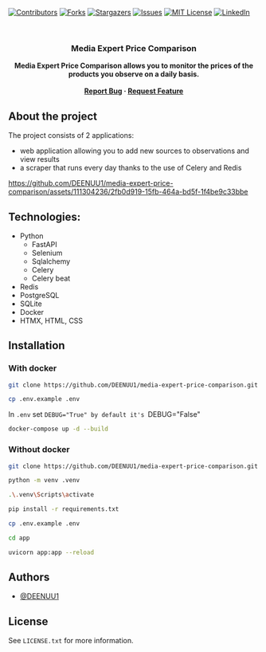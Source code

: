 [![Contributors][contributors-shield]][contributors-url]
[![Forks][forks-shield]][forks-url]
[![Stargazers][stars-shield]][stars-url]
[![Issues][issues-shield]][issues-url]
[![MIT License][license-shield]][license-url]
[![LinkedIn][linkedin-shield]][linkedin-url]



<br />
<div align="center">
  <h3 align="center">Media Expert Price Comparison</h3>
  <strong align="center">
    Media Expert Price Comparison allows you to monitor the prices of the products you observe on a daily basis.
    <br />
    <br />
    <a href="https://github.com/DEENUU1/media-expert-price-comparison/issues">Report Bug</a>
    ·
    <a href="https://github.com/DEENUU1/media-expert-price-comparison/issues">Request Feature</a>
  </strong>
</div>


## About the project
The project consists of 2 applications:
- web application allowing you to add new sources to observations and view results
- a scraper that runs every day thanks to the use of Celery and Redis



https://github.com/DEENUU1/media-expert-price-comparison/assets/111304236/2fb0d919-15fb-464a-bd5f-1f4be9c33bbe



## Technologies:
- Python
  - FastAPI
  - Selenium
  - Sqlalchemy
  - Celery
  - Celery beat
- Redis
- PostgreSQL
- SQLite
- Docker
- HTMX, HTML, CSS


## Installation
### With docker
```bash
git clone https://github.com/DEENUU1/media-expert-price-comparison.git
```


```bash
cp .env.example .env
```

In `.env` set `DEBUG="True" by default it's `DEBUG="False"
 
```bash
docker-compose up -d --build
```

### Without docker
```bash
git clone https://github.com/DEENUU1/media-expert-price-comparison.git
```

```bash
python -m venv .venv
```

```bash
.\.venv\Scripts\activate
```

```bash
pip install -r requirements.txt
```

```bash
cp .env.example .env
```

```bash
cd app
```

```bash
uvicorn app:app --reload
```

## Authors

- [@DEENUU1](https://www.github.com/DEENUU1)

<!-- LICENSE -->

## License

See `LICENSE.txt` for more information.


<!-- MARKDOWN LINKS & IMAGES -->
<!-- https://www.markdownguide.org/basic-syntax/#reference-style-links -->

[contributors-shield]: https://img.shields.io/github/contributors/DEENUU1/media-expert-price-comparison.svg?style=for-the-badge

[contributors-url]: https://github.com/DEENUU1/media-expert-price-comparison/graphs/contributors

[forks-shield]: https://img.shields.io/github/forks/DEENUU1/media-expert-price-comparison.svg?style=for-the-badge

[forks-url]: https://github.com/DEENUU1/media-expert-price-comparison/network/members

[stars-shield]: https://img.shields.io/github/stars/DEENUU1/media-expert-price-comparison.svg?style=for-the-badge

[stars-url]: https://github.com/DEENUU1/media-expert-price-comparison/stargazers

[issues-shield]: https://img.shields.io/github/issues/DEENUU1/media-expert-price-comparison.svg?style=for-the-badge

[issues-url]: https://github.com/DEENUU1/media-expert-price-comparison/issues

[license-shield]: https://img.shields.io/github/license/DEENUU1/media-expert-price-comparison.svg?style=for-the-badge

[license-url]: https://github.com/DEENUU1/media-expert-price-comparison/blob/master/LICENSE.txt

[linkedin-shield]: https://img.shields.io/badge/-LinkedIn-black.svg?style=for-the-badge&logo=linkedin&colorB=555

[linkedin-url]: https://linkedin.com/in/kacper-wlodarczyk

[basic]: https://github.com/DEENUU1/media-expert-price-comparison/blob/main/assets/v1_2/basic.gif?raw=true

[full]: https://github.com/DEENUU1/media-expert-price-comparison/blob/main/assets/v1_2/full.gif?raw=true

[search]: https://github.com/DEENUU1/media-expert-price-comparison/blob/main/assets/v1_2/search.gif?raw=true
